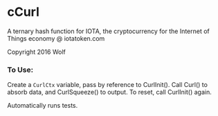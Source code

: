 # cCurl

A ternary hash function for IOTA, the cryptocurrency for the Internet of Things economy @ iotatoken.com


Copyright 2016 Wolf


### To Use:

Create a `CurlCtx` variable, pass by reference to CurlInit().
Call Curl() to absorb data, and CurlSqueeze() to output.
To reset, call CurlInit() again.

Automatically runs tests.